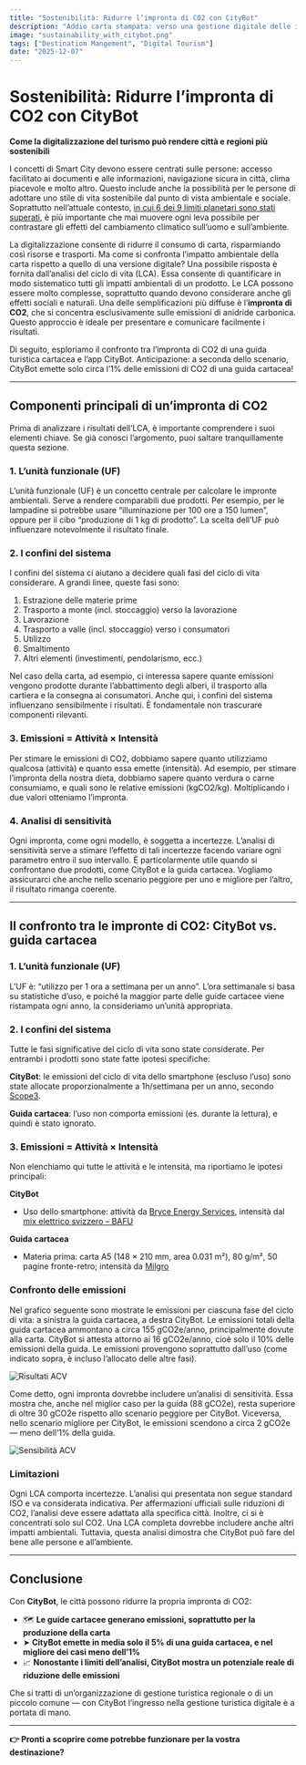 ```yaml
---
title: "Sostenibilità: Ridurre l’impronta di CO2 con CityBot"
description: "Addio carta stampata: verso una gestione digitale delle informazioni sulla città. ⏱️ Tempo di lettura: 5 minuti"
image: "sustainability_with_citybot.png"
tags: ["Destination Mangement", "Digital Tourism"]
date: "2025-12-07"
---
```


# Sostenibilità: Ridurre l’impronta di CO2 con CityBot  
**Come la digitalizzazione del turismo può rendere città e regioni più sostenibili**

I concetti di Smart City devono essere centrati sulle persone: accesso facilitato ai documenti e alle informazioni, navigazione sicura in città, clima piacevole e molto altro. Questo include anche la possibilità per le persone di adottare uno stile di vita sostenibile dal punto di vista ambientale e sociale. Soprattutto nell’attuale contesto, [in cui 6 dei 9 limiti planetari sono stati superati](https://www.stockholmresilience.org/research/planetary-boundaries.html), è più importante che mai muovere ogni leva possibile per contrastare gli effetti del cambiamento climatico sull’uomo e sull’ambiente.

La digitalizzazione consente di ridurre il consumo di carta, risparmiando così risorse e trasporti. Ma come si confronta l’impatto ambientale della carta rispetto a quello di una versione digitale? Una possibile risposta è fornita dall’analisi del ciclo di vita (LCA). Essa consente di quantificare in modo sistematico tutti gli impatti ambientali di un prodotto. Le LCA possono essere molto complesse, soprattutto quando devono considerare anche gli effetti sociali e naturali. Una delle semplificazioni più diffuse è l’**impronta di CO2**, che si concentra esclusivamente sulle emissioni di anidride carbonica. Questo approccio è ideale per presentare e comunicare facilmente i risultati.

Di seguito, esploriamo il confronto tra l’impronta di CO2 di una guida turistica cartacea e l’app CityBot. Anticipazione: a seconda dello scenario, CityBot emette solo circa l’1% delle emissioni di CO2 di una guida cartacea!

---

## Componenti principali di un’impronta di CO2

Prima di analizzare i risultati dell’LCA, è importante comprendere i suoi elementi chiave. Se già conosci l’argomento, puoi saltare tranquillamente questa sezione.

### 1. L’unità funzionale (UF)  
L’unità funzionale (UF) è un concetto centrale per calcolare le impronte ambientali. Serve a rendere comparabili due prodotti. Per esempio, per le lampadine si potrebbe usare “illuminazione per 100 ore a 150 lumen”, oppure per il cibo “produzione di 1 kg di prodotto”. La scelta dell’UF può influenzare notevolmente il risultato finale.

### 2. I confini del sistema  
I confini del sistema ci aiutano a decidere quali fasi del ciclo di vita considerare. A grandi linee, queste fasi sono:

1. Estrazione delle materie prime  
2. Trasporto a monte (incl. stoccaggio) verso la lavorazione  
3. Lavorazione  
4. Trasporto a valle (incl. stoccaggio) verso i consumatori  
5. Utilizzo  
6. Smaltimento  
7. Altri elementi (investimenti, pendolarismo, ecc.)

Nel caso della carta, ad esempio, ci interessa sapere quante emissioni vengono prodotte durante l’abbattimento degli alberi, il trasporto alla cartiera e la consegna ai consumatori. Anche qui, i confini del sistema influenzano sensibilmente i risultati. È fondamentale non trascurare componenti rilevanti.

### 3. Emissioni = Attività × Intensità  
Per stimare le emissioni di CO2, dobbiamo sapere quanto utilizziamo qualcosa (attività) e quanto essa emette (intensità). Ad esempio, per stimare l’impronta della nostra dieta, dobbiamo sapere quanto verdura o carne consumiamo, e quali sono le relative emissioni (kgCO2/kg). Moltiplicando i due valori otteniamo l’impronta.

### 4. Analisi di sensitività  
Ogni impronta, come ogni modello, è soggetta a incertezze. L’analisi di sensitività serve a stimare l’effetto di tali incertezze facendo variare ogni parametro entro il suo intervallo. È particolarmente utile quando si confrontano due prodotti, come CityBot e la guida cartacea. Vogliamo assicurarci che anche nello scenario peggiore per uno e migliore per l’altro, il risultato rimanga coerente.

---

## Il confronto tra le impronte di CO2: CityBot vs. guida cartacea

### 1. L’unità funzionale (UF)  
L’UF è: “utilizzo per 1 ora a settimana per un anno”. L’ora settimanale si basa su statistiche d’uso, e poiché la maggior parte delle guide cartacee viene ristampata ogni anno, la consideriamo un’unità appropriata.

### 2. I confini del sistema  
Tutte le fasi significative del ciclo di vita sono state considerate. Per entrambi i prodotti sono state fatte ipotesi specifiche:

**CityBot**: le emissioni del ciclo di vita dello smartphone (escluso l’uso) sono state allocate proporzionalmente a 1h/settimana per un anno, secondo [Scope3](https://methodology.scope3.com/consumer_devices).

**Guida cartacea**: l’uso non comporta emissioni (es. durante la lettura), e quindi è stato ignorato.

### 3. Emissioni = Attività × Intensità  
Non elenchiamo qui tutte le attività e le intensità, ma riportiamo le ipotesi principali:

**CityBot**  
- Uso dello smartphone: attività da [Bryce Energy Services](https://www.bryceenergyservices.com/2024/10/03/the-total-energy-consumption-of-a-mobile-phone/), intensità dal [mix elettrico svizzero – BAFU](https://www.bafu.admin.ch/bafu/de/home/themen/klima/fragen-antworten.html#:~:text=Die%20Kennzahlen%20f%C3%BCr%20die%20verschiedenen,Strommix%3A%2015.7%20g%20CO2eq%2FkWh)

**Guida cartacea**  
- Materia prima: carta A5 (148 × 210 mm, area 0.031 m²), 80 g/m², 50 pagine fronte-retro; intensità da [Milgro](https://www.milgro.eu/en/blog/co2-impact-of-paper-use-three-strategies-to-reduce-it)

### Confronto delle emissioni

Nel grafico seguente sono mostrate le emissioni per ciascuna fase del ciclo di vita: a sinistra la guida cartacea, a destra CityBot. Le emissioni totali della guida cartacea ammontano a circa 155 gCO2e/anno, principalmente dovute alla carta. CityBot si attesta attorno ai 16 gCO2e/anno, cioè solo il 10% delle emissioni della guida. Le emissioni provengono soprattutto dall’uso (come indicato sopra, è incluso l’allocato delle altre fasi).

![Risultati ACV](/img/lca_result_main.png)

Come detto, ogni impronta dovrebbe includere un’analisi di sensitività. Essa mostra che, anche nel miglior caso per la guida (88 gCO2e), resta superiore di oltre 30 gCO2e rispetto allo scenario peggiore per CityBot. Viceversa, nello scenario migliore per CityBot, le emissioni scendono a circa 2 gCO2e — meno dell’1% della guida.

![Sensibilità ACV](/img/lca_result_sensitivity.png)

### Limitazioni

Ogni LCA comporta incertezze. L’analisi qui presentata non segue standard ISO e va considerata indicativa. Per affermazioni ufficiali sulle riduzioni di CO2, l’analisi deve essere adattata alla specifica città. Inoltre, ci si è concentrati solo sul CO2. Una LCA completa dovrebbe includere anche altri impatti ambientali. Tuttavia, questa analisi dimostra che CityBot può fare del bene alle persone e all’ambiente.

---

## Conclusione

Con **CityBot**, le città possono ridurre la propria impronta di CO2:

- 🗺️ **Le guide cartacee generano emissioni, soprattutto per la produzione della carta**  
- ➤ **CityBot emette in media solo il 5% di una guida cartacea, e nel migliore dei casi meno dell’1%**  
- 📈 **Nonostante i limiti dell’analisi, CityBot mostra un potenziale reale di riduzione delle emissioni**  

Che si tratti di un’organizzazione di gestione turistica regionale o di un piccolo comune — con CityBot l’ingresso nella gestione turistica digitale è a portata di mano.

---

**👉 Pronti a scoprire come potrebbe funzionare per la vostra destinazione?**